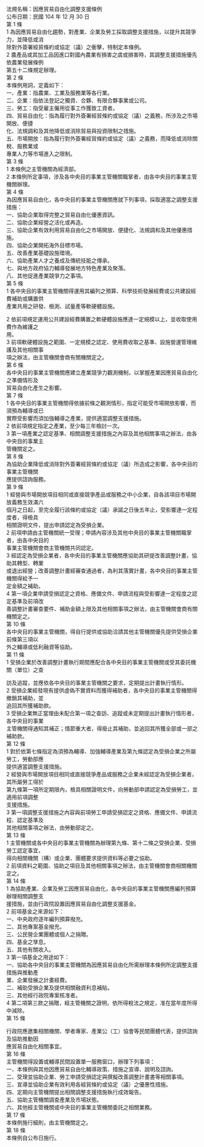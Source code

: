 法規名稱：因應貿易自由化調整支援條例  
公布日期：民國 104 年 12 月 30 日  
第 1 條  
1 為因應貿易自由化趨勢，對產業、企業及勞工採取調整支援措施，以提升其競爭力，並降低或消  
除對外簽署經貿條約或協定（議）之衝擊，特制定本條例。  
2 農產品或其加工品因進口對國內農業有損害之虞或損害時，其調整支援措施優先依農業發展條例  
第五十二條規定辦理。  
第 2 條  
本條例用詞，定義如下：  
一、產業：指農業、工業及服務業等各行業。  
二、企業：指依法登記之獨資、合夥、有限合夥事業或公司。  
三、勞工：指受雇主僱用從事工作獲致工資者。  
四、貿易自由化：指為履行對外簽署經貿條約或協定（議）之義務，所涉及之市場開放、便捷  
化、法規調和及其他降低或消除貿易與投資限制之措施。  
五、市場開放：指為履行對外簽署經貿條約或協定（議）之義務，而降低或消除關稅、服務業或  
專業人力等市場進入之限制。  
第 3 條  
1 本條例之主管機關為經濟部。  
2 本條例所定事項，涉及各中央目的事業主管機關職掌者，由各中央目的事業主管機關辦理。  
第 4 條  
為因應貿易自由化，各中央目的事業主管機關應就下列事項，採取適當之調整支援措施：  
一、協助企業取得完整之貿易自由化優惠資訊。  
二、協助企業經營之活化或再造。  
三、協助企業有效利用貿易自由化之市場開放、便捷化、法規調和及其他優惠措施。  
四、協助企業開拓海外目標市場。  
五、改善產業基礎設施環境。  
六、協助產業人才之養成及傳統技能之傳承。  
七、與地方政府協力輔導發展地方特色產業及聚落。  
八、其他促進產業競爭力之事項。  
第 5 條  
1 各中央目的事業主管機關得運用其編列之預算、科學技術發展經費或公共建設經費補助或購置供  
產業共用之研發、檢測、試量產等軟硬體設施。  


2 依前項規定運用公共建設經費購置之軟硬體設施應達一定規模以上，並收取使用費作為維護之  
用。  
3 前項軟硬體設施之範圍、一定規模之認定、使用費收取之基準、設施營運管理維護及其他相關事  
項之辦法，由主管機關會商有關機關定之。  
第 6 條  
各中央目的事業主管機關應建立產業競爭力觀測機制，以掌握產業因應貿易自由化之準備情形及  
貿易自由化產生之影響。  
第 7 條  
1 各中央目的事業主管機關得依據前條之觀測情形，指定可能受市場開放影響，而須預為輔導或已  
實際受影響而須加強輔導之產業，提供適當調整支援措施。  
2 依前項規定指定之產業，至少每三年檢討一次。  
3 第一項產業之認定基準、相關調整支援措施之內容及其他相關事項之辦法，由各中央目的事業主  
管機關定之。  
第 8 條  
為協助企業降低或消除對外簽署經貿條約或協定（議）所造成之影響，各中央目的事業主管機關  
應提供諮詢服務。  
第 9 條  
1 經營與市場開放項目相同或直接競爭產品或服務之中小企業，自各該項目市場開放義務生效滿六  
個月之日起，至完全履行該條約或協定（議）承諾之日後五年止，受影響達一定程度者，得檢具  
相關證明文件，提出申請認定為受損企業。  
2 前項申請由主管機關統一受理；申請內容涉及其他中央目的事業主管機關職掌者，由各中央目的  
事業主管機關會商主管機關共同認定。  
3 經認定為受損企業者，各中央目的事業主管機關應協助其研提改善調整計畫，協助其轉型、轉業  
或退出經營；改善調整計畫經審查通過者，為利其落實計畫，各中央目的事業主管機關得給予一  
定金額之補助。  
4 第一項企業申請受損認定之資格、應備文件、申請流程與受影響達一定程度之認定基準及前項改  
善調整計畫審查要件、補助金額上限及其他相關事項之辦法，由主管機關會商有關機關定之。  
第 10 條  
各中央目的事業主管機關，得自行提供或協助洽請其他主管機關優先提供受損企業前條第三項以  
外之輔導或低利融資等協助。  
第 11 條  
1 受損企業於改善調整計畫執行期間應配合各中央目的事業主管機關或受其委託機關（單位）之查  


訪及追蹤，並應依各中央目的事業主管機關之要求，定期提出計畫執行情形。  
2 受損企業經發現有提供虛偽不實資料而獲得補助者，各中央目的事業主管機關得撤銷其補助，並  
追回其所獲補助款。  
3 受損企業無正當理由未配合第一項之查訪、追蹤或未定期提出計畫執行情形者，各中央目的事業  
主管機關得通知其補正；情節重大者，得廢止其補助，並追回其所獲全部或一部之補助款。  
第 12 條  
1 對於依第七條指定為須預為輔導、加強輔導產業及第九條認定為受損企業之所屬勞工，勞動部應  
提供適當調整支援措施。  
2 經營與市場開放項目相同或直接競爭產品或服務之企業未經認定為受損企業者，其所屬勞工得於  
第九條第一項所定期限內，檢具相關證明文件，向勞動部申請認定為受損勞工，並適用前項調整  
支援措施。  
3 第一項調整支援措施之內容與前項勞工申請受損認定之資格、應備文件、申請流程、認定基準及  
其他相關事項之辦法，由勞動部定之。  
第 13 條  
1 主管機關或各中央目的事業主管機關為辦理第九條、第十二條之受損企業、受損勞工認定事宜，  
得向相關機關（構）或企業、團體要求提供資料等必要之協助。  
2 前項資料之範圍、協助之項目及其他相關事項之辦法，由主管機關會商相關機關定之。  
第 14 條  
1 為協助產業、企業及勞工因應貿易自由化，各中央目的事業主管機關應編列預算辦理相關調整支  
援措施，並由行政院設置因應貿易自由化調整支援基金。  
2 前項基金之來源如下：  
一、中央政府逐年編列預算撥充。  
二、其他專案基金撥充。  
三、公民營企業團體或個人之捐贈。  
四、基金之孳息。  
五、其他有關收入。  
3 第一項基金之用途如下：  
一、協助各中央目的事業主管機關為因應貿易自由化所需辦理本條例所定調整支援措施與推動產  
業、企業發展之計畫經費。  
二、補助受損企業及提供相關融資利息補貼。  
三、其他經行政院專案核准者。  
4 第二項第三款之捐贈，經主管機關之證明，依所得稅法之規定，准在當年度所得中減除。  
第 15 條  


行政院應邀集相關機關、學者專家、產業公（工）協會等民間團體代表，提供諮詢及協助推動因  
應貿易自由化相關事宜。  
第 16 條  
主管機關得設置或輔導民間設置單一服務窗口，辦理下列事項：  
一、本條例與其他因應貿易自由化輔導政策、措施之宣導、說明及諮詢。  
二、受理並協助企業、勞工申請受損認定與撰擬改善調整計畫書等相關事項。  
三、宣導並協助企業有效利用各經貿條約或協定（議）之優惠性措施。  
四、定期向主管機關提出相關調整支援措施執行成效報告。  
五、協助主管機關調查產業及市場狀態。  
六、其他經主管機關或中央目的事業主管機關委託之相關業務。  
第 17 條  
本條例施行細則，由主管機關定之。  
第 18 條  
本條例自公布日施行。  


